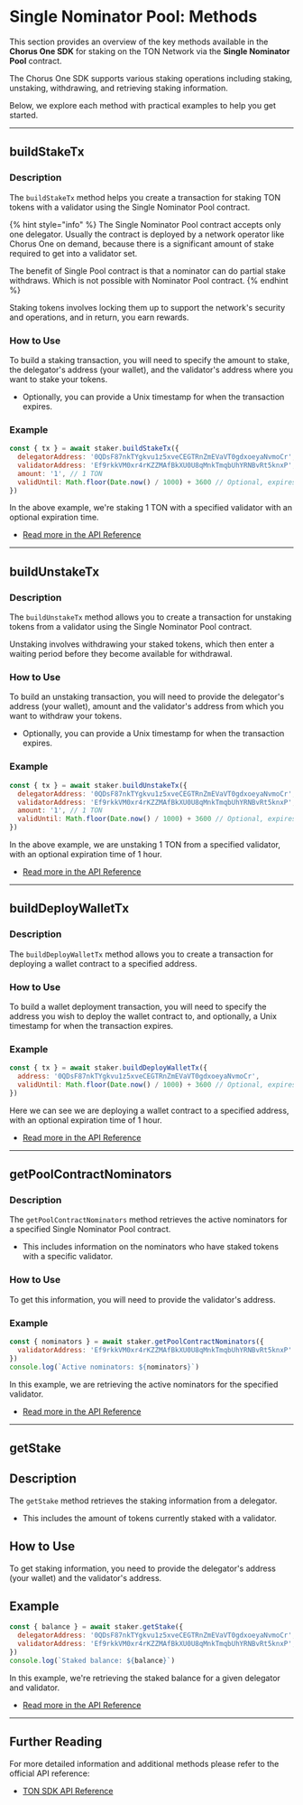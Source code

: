 # Single Nominator Pool: Methods

This section provides an overview of the key methods available in the **Chorus One SDK** for staking on the TON Network via the **Single Nominator Pool** contract.

The Chorus One SDK supports various staking operations including staking, unstaking, withdrawing, and retrieving staking information.

Below, we explore each method with practical examples to help you get started.

---

## buildStakeTx

### Description

The `buildStakeTx` method helps you create a transaction for staking TON tokens with a validator using the Single Nominator Pool contract.

{% hint style="info" %}
The Single Nominator Pool contract accepts only one delegator. Usually the contract is deployed by a network operator like Chorus One on demand, because there is a significant amount of stake required to get into a validator set.

The benefit of Single Pool contract is that a nominator can do partial stake withdraws. Which is not possible with Nominator Pool contract.
{% endhint %}

Staking tokens involves locking them up to support the network's security and operations, and in return, you earn rewards.

### How to Use

To build a staking transaction, you will need to specify the amount to stake, the delegator's address (your wallet), and the validator's address where you want to stake your tokens.

- Optionally, you can provide a Unix timestamp for when the transaction expires.

### Example

```javascript
const { tx } = await staker.buildStakeTx({
  delegatorAddress: '0QDsF87nkTYgkvu1z5xveCEGTRnZmEVaVT0gdxoeyaNvmoCr',
  validatorAddress: 'Ef9rkkVM0xr4rKZZMAfBkXU0U8qMnkTmqbUhYRNBvRt5knxP',
  amount: '1', // 1 TON
  validUntil: Math.floor(Date.now() / 1000) + 3600 // Optional, expires in 1 hour
})
```

In the above example, we're staking 1 TON with a specified validator with an optional expiration time.

- [Read more in the API Reference](../../../docs/classes/ton_src.TonSingleNominatorPoolStaker.md#buildstaketx)

---

## buildUnstakeTx

### Description

The `buildUnstakeTx` method allows you to create a transaction for unstaking tokens from a validator using the Single Nominator Pool contract.

Unstaking involves withdrawing your staked tokens, which then enter a waiting period before they become available for withdrawal.

### How to Use

To build an unstaking transaction, you will need to provide the delegator's address (your wallet), amount and the validator's address from which you want to withdraw your tokens.

- Optionally, you can provide a Unix timestamp for when the transaction expires.

### Example

```javascript
const { tx } = await staker.buildUnstakeTx({
  delegatorAddress: '0QDsF87nkTYgkvu1z5xveCEGTRnZmEVaVT0gdxoeyaNvmoCr',
  validatorAddress: 'Ef9rkkVM0xr4rKZZMAfBkXU0U8qMnkTmqbUhYRNBvRt5knxP',
  amount: '1', // 1 TON
  validUntil: Math.floor(Date.now() / 1000) + 3600 // Optional, expires in 1 hour
})
```

In the above example, we are unstaking 1 TON from a specified validator, with an optional expiration time of 1 hour.

- [Read more in the API Reference](../../../docs/classes/ton_src.TonSingleNominatorPoolStaker.md#buildunstaketx)

---

## buildDeployWalletTx

### Description

The `buildDeployWalletTx` method allows you to create a transaction for deploying a wallet contract to a specified address.

### How to Use

To build a wallet deployment transaction, you will need to specify the address you wish to deploy the wallet contract to, and optionally, a Unix timestamp for when the transaction expires.

### Example

```javascript
const { tx } = await staker.buildDeployWalletTx({
  address: '0QDsF87nkTYgkvu1z5xveCEGTRnZmEVaVT0gdxoeyaNvmoCr',
  validUntil: Math.floor(Date.now() / 1000) + 3600 // Optional, expires in 1 hour
})
```

Here we can see we are deploying a wallet contract to a specified address, with an optional expiration time of 1 hour.

- [Read more in the API Reference](../../../docs/classes/ton_src.TonSingleNominatorPoolStaker.md#builddeploywallettx)

---

## getPoolContractNominators

### Description

The `getPoolContractNominators` method retrieves the active nominators for a specified Single Nominator Pool contract.

- This includes information on the nominators who have staked tokens with a specific validator.

### How to Use

To get this information, you will need to provide the validator's address.

### Example

```javascript
const { nominators } = await staker.getPoolContractNominators({
  validatorAddress: 'Ef9rkkVM0xr4rKZZMAfBkXU0U8qMnkTmqbUhYRNBvRt5knxP'
})
console.log(`Active nominators: ${nominators}`)
```

In this example, we are retrieving the active nominators for the specified validator.

- [Read more in the API Reference](../../../docs/classes/ton_src.TonSingleNominatorPoolStaker.md#getpoolcontractnominators)

---

## getStake

## Description

The `getStake` method retrieves the staking information from a delegator.

- This includes the amount of tokens currently staked with a validator.

## How to Use

To get staking information, you need to provide the delegator's address (your wallet) and the validator's address.

## Example

```javascript
const { balance } = await staker.getStake({
  delegatorAddress: '0QDsF87nkTYgkvu1z5xveCEGTRnZmEVaVT0gdxoeyaNvmoCr',
  validatorAddress: 'Ef9rkkVM0xr4rKZZMAfBkXU0U8qMnkTmqbUhYRNBvRt5knxP',
})
console.log(`Staked balance: ${balance}`)
```

In this example, we're retrieving the staked balance for a given delegator and validator.

- [Read more in the API Reference](../../../docs/classes/ton_src.TonSingleNominatorPoolStaker.md#getstake)

---

## Further Reading

For more detailed information and additional methods please refer to the official API reference:

- [TON SDK API Reference](../../../docs/classes/ton_src.TonSingleNominatorPoolStaker.md)

